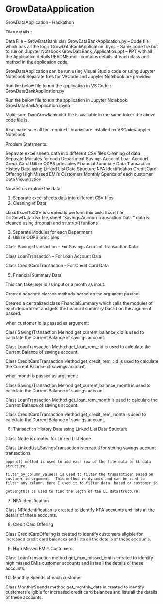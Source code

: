 # GrowDataApplication
GrowDataApplication - Hackathon

Files details :

Data File – GrowDataBank.xlsx
GrowDataBankApplication.py – Code file which has all the logic
GrowDataBankApplication.ibynp – Same code file but to run on Jupyter Notebook
GrowDataBank_Application.ppt – PPT with all the Application details
README.md – contains details of each class and method in the application code.

GrowDataApplication can be run using Visual Studio code or using Jupyter Notebook
Separate files for VSCode and Jupyter Notebook are provided

Run the below file to run the application in VS Code :
GrowDataBankApplication.py

Run the below file to run the application in Jupyter Notebook:
GrowDataBankApplication.ipynp

Make sure DataGrowBank.xlsx file is available in the same folder the above code file is.

Also make sure all the required libraries are installed on VSCode/Jupyter Notebook

Problem Statements:

Separate excel sheets data into different CSV files
Cleaning of data
Separate Modules for each Department
Savings Account
Loan Account
Credit Card
Utilize OOPS principles
Financial Summary Data
Transaction History Data using Linked List Data Structure
NPA Identification
Credit Card Offering
High Missed EMI’s Customers
Monthly Spends of each customer
Data Visualization

Now let us explore the data.

1. Separate excel sheets data into different CSV files
2. Cleaning of Data

class ExcelToCSV is created to perform this task.
Excel file D=GrowData.xlsx file, sheet “Savings Accoun Transaction Data “ data is cleaned using dropna() and str.strip() funtions.

3. Separate Modules for each Department
4. Utilize OOPS principles


Class SavingsTransaction – For Savings Account Transaction Data

Class LoanTransaction – For Loan Account Data

Class CreditCardTransaction – For Credit Card Data

5. Financial Summary Data

This can take user id as input or a month as input.

Created separate classes methods based on the argument passed.

Created a centralized class FinancialSummary which calls the modules of each department and gets the financial summary based on the argument passed.

when customer id is passed as argument:

Class SavingsTransaction Method get_current_balance_cid is used to calculate the Current Balance of savings account.

Class LoanTransaction Method get_loan_rem_cid is used to calculate the Current Balance of savings account.

Class CreditCardTransaction Method get_credit_rem_cid is used to calculate the Current Balance of savings account.

when month is passed as argument:

Class SavingsTransaction Method get_current_balance_month is used to calculate the Current Balance of savings account.

Class LoanTransaction Method get_loan_rem_month is used to calculate the Current Balance of savings account.

Class CreditCardTransaction Method get_credit_rem_month is used to calculate the Current Balance of savings account.

6. Transaction History Data using Linked List Data Structure

Class Node is created for Linked List Node

Class LinkedList_SavingsTransaction is created for storing savings account transactions.

	append() method is used to add each row of the file data to LL data structure.

	filter_by_column_value() is used to filter the transactiosn based on customer id argument. 	This method is dynamic and can be used to filter any column. Here I used it to filter data 	based on customer_id

	getlength() is used to find the legth of the LL datastructure.

7. NPA Identification

Class NPAIdentification is created to identify NPA accounts and lists all the details of these accounts.

8. Credit Card Offering

Class CreditCardOffering is created to identify customers eligible for increased credit card balances and lists all the details of these accounts.

9. High Missed EMI’s Customers

Class LoanTransaction method get_max_missed_emi is created to identify high missed EMIs customer accounts and lists all the details of these accounts.

10. Monthly Spends of each customer

Class MonthlySpends method get_monthly_data is created to identify customers eligible for increased credit card balances and lists all the details of these accounts.
